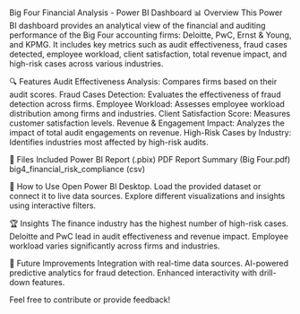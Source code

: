 Big Four Financial Analysis - Power BI Dashboard
📊 Overview
This Power BI dashboard provides an analytical view of the financial and auditing performance of the Big Four accounting firms: Deloitte, PwC, Ernst & Young, and KPMG. It includes key metrics such as audit effectiveness, fraud cases detected, employee workload, client satisfaction, total revenue impact, and high-risk cases across various industries.

🔍 Features
Audit Effectiveness Analysis: Compares firms based on their audit scores.
Fraud Cases Detection: Evaluates the effectiveness of fraud detection across firms.
Employee Workload: Assesses employee workload distribution among firms and industries.
Client Satisfaction Score: Measures customer satisfaction levels.
Revenue & Engagement Impact: Analyzes the impact of total audit engagements on revenue.
High-Risk Cases by Industry: Identifies industries most affected by high-risk audits.

📂 Files Included
Power BI Report (.pbix) 
PDF Report Summary (Big Four.pdf)
big4_financial_risk_compliance (csv)

🚀 How to Use
Open Power BI Desktop.
Load the provided dataset or connect it to live data sources.
Explore different visualizations and insights using interactive filters.

🏆 Insights
The finance industry has the highest number of high-risk cases.
Deloitte and PwC lead in audit effectiveness and revenue impact.
Employee workload varies significantly across firms and industries.

📌 Future Improvements
Integration with real-time data sources.
AI-powered predictive analytics for fraud detection.
Enhanced interactivity with drill-down features.


Feel free to contribute or provide feedback!
